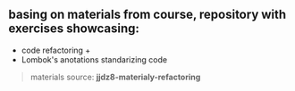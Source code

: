 ## basing on materials from course, repository with exercises showcasing:
- code refactoring + 
- Lombok's anotations standarizing code

> materials source: **jjdz8-materialy-refactoring**
